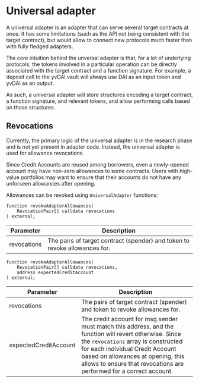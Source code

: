 # Universal adapter

A universal adapter is an adapter that can serve several target contracts at once. It has some limitations (such as the API not being consistent with the target contract), but would allow to connect new protocols much faster than with fully fledged adapters.

The core intuition behind the unversal adapter is that, for a lot of underlying protocols, the tokens involved in a particular operation can be directly associated with the target contract and a function signature. For example, a deposit call to the yvDAI vault will always use DAI as an input token and yvDAI as an output.

As such, a universal adapter will store structures encoding a target contract, a function signature, and relevant tokens, and allow performing calls based on those structures.

## Revocations

Currently, the primary logic of the universal adapter is in the research phase and is not yet present in adapter code. Instead, the universal adapter is used for allowance revocations.

Since Credit Accounts are reused among borrowers, even a newly-opened account may have non-zero allowances to some contracts. Users with high-value portfolios may want to ensure that their accounts do not have any unforseen allowances after opening.

Allowances can be revoked using `UniversalAdapter` functions:

```solidity
function revokeAdapterAllowances(
    RevocationPair[] calldata revocations
) external;
```

| Parameter   | Description                                                                |
| ----------- | -------------------------------------------------------------------------- |
| revocations | The pairs of target contract (spender) and token to revoke allowances for. |

```solidity
function revokeAdapterAllowances(
    RevocationPair[] calldata revocations,
    address expectedCreditAccount
) external;
```

| Parameter             | Description                                                                                                                                                                                                                                                                                    |
| --------------------- | ---------------------------------------------------------------------------------------------------------------------------------------------------------------------------------------------------------------------------------------------------------------------------------------------- |
| revocations           | The pairs of target contract (spender) and token to revoke allowances for.                                                                                                                                                                                                                     |
| expectedCreditAccount | The credit account for msg.sender must match this address, and the function will revert otherwise. Since the `revocations` array is constructed for each individual Credit Account based on allowances at opening, this allows to ensure that revocations are performed for a correct account. |
